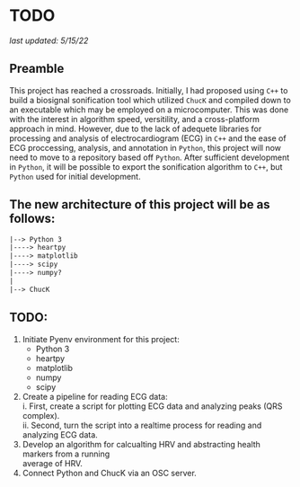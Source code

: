 # TODO

_last updated: 5/15/22_

## Preamble

This project has reached a crossroads. Initially, I had proposed using
`C++` to build a biosignal sonification tool which utilized `ChucK` and
compiled down to an executable which may be employed on a microcomputer.
This was done with the interest in algorithm speed, versitility, and a
cross-platform approach in mind. However, due to the lack of adequete
libraries for processing and analysis of electrocardiogram (ECG) in `C++`
and the ease of ECG proccessing, analysis, and annotation in `Python`,
this project will now need to move to a repository based off `Python`.
After sufficient development in `Python`, it will be possible to export
the sonification algorithm to `C++`, but `Python` used for initial development.

## The new architecture of this project will be as follows:

```txt
|--> Python 3
|----> heartpy
|----> matplotlib
|----> scipy
|----> numpy?
|
|--> ChucK
```

## TODO:

1. Initiate Pyenv environment for this project:
    - Python 3
    - heartpy
    - matplotlib
    - numpy
    - scipy
2. Create a pipeline for reading ECG data:  
   i. First, create a script for plotting ECG data and analyzing peaks (QRS complex).  
   ii. Second, turn the script into a realtime process for reading and analyzing ECG data.
3. Develop an algorithm for calcualting HRV and abstracting health markers from a running  
   average of HRV.
4. Connect Python and ChucK via an OSC server.
